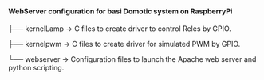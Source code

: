 #### WebServer configuration for basi Domotic system on RaspberryPi

├── kernelLamp                 -> C files to create driver to control Reles by GPIO.

├── kernelpwm                 -> C files to create driver for simulated PWM by GPIO.

└── webserver                 -> Configuration files to launch the Apache web server and python scripting.

            

